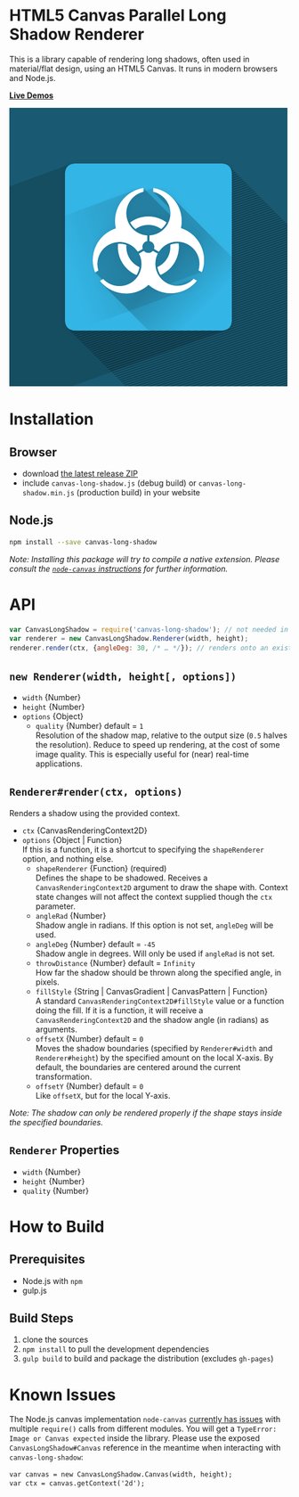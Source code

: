 # HTML5 Canvas Parallel Long Shadow Renderer

This is a library capable of rendering long shadows, often used in material/flat design, using an HTML5 Canvas. It runs in modern browsers and Node.js.

**[Live Demos](http://jwueller.github.io/canvas-long-shadow/)**

![Reference Image](examples-browser/fancy-reference.png)

# Installation

## Browser

* download [the latest release ZIP](https://github.com/jwueller/canvas-long-shadow/releases)
* include `canvas-long-shadow.js` (debug build) or `canvas-long-shadow.min.js` (production build) in your website

## Node.js

```bash
npm install --save canvas-long-shadow
```

_Note: Installing this package will try to compile a native extension. Please consult the [`node-canvas` instructions](https://www.npmjs.com/package/canvas) for further information._

# API

```javascript
var CanvasLongShadow = require('canvas-long-shadow'); // not needed in the browser
var renderer = new CanvasLongShadow.Renderer(width, height);
renderer.render(ctx, {angleDeg: 30, /* … */}); // renders onto an existing canvas
```

## `new Renderer(width, height[, options])`

* `width` {Number}
* `height` {Number}
* `options` {Object}
    - `quality` {Number} default = `1` <br/>
      Resolution of the shadow map, relative to the output size (`0.5` halves the resolution). Reduce to speed up rendering, at the cost of some image quality. This is especially useful for (near) real-time applications.

## `Renderer#render(ctx, options)`

Renders a shadow using the provided context.

* `ctx` {CanvasRenderingContext2D}
* `options` {Object | Function} <br/>
  If this is a function, it is a shortcut to specifying the `shapeRenderer` option, and nothing else.
    - `shapeRenderer` {Function} (required) <br/>
      Defines the shape to be shadowed. Receives a `CanvasRenderingContext2D` argument to draw the shape with. Context state changes will not affect the context supplied though the `ctx` parameter.
    - `angleRad` {Number} <br/>
      Shadow angle in radians. If this option is not set, `angleDeg` will be used.
    - `angleDeg` {Number} default = `-45` <br/>
      Shadow angle in degrees. Will only be used if `angleRad` is not set.
    - `throwDistance` {Number} default = `Infinity` <br/>
      How far the shadow should be thrown along the specified angle, in pixels.
    - `fillStyle` {String | CanvasGradient | CanvasPattern | Function} <br/>
      A standard `CanvasRenderingContext2D#fillStyle` value or a function doing the fill. If it is a function, it will receive a `CanvasRenderingContext2D` and the shadow angle (in radians) as arguments.
    - `offsetX` {Number} default = `0` <br/>
      Moves the shadow boundaries (specified by `Renderer#width` and `Renderer#height`) by the specified amount on the local X-axis. By default, the boundaries are centered around the current transformation.
    - `offsetY` {Number} default = `0` <br/>
      Like `offsetX`, but for the local Y-axis.

_Note: The shadow can only be rendered properly if the shape stays inside the specified boundaries._

## `Renderer` Properties

* `width` {Number}
* `height` {Number}
* `quality` {Number}

# How to Build

## Prerequisites

* Node.js with `npm`
* gulp.js

## Build Steps

1. clone the sources
2. `npm install` to pull the development dependencies
3. `gulp build` to build and package the distribution (excludes `gh-pages`)

# Known Issues

The Node.js canvas implementation `node-canvas` [currently has issues](https://github.com/Automattic/node-canvas/issues/487) with multiple `require()` calls from different modules. You will get a `TypeError: Image or Canvas expected` inside the library. Please use the exposed `CanvasLongShadow#Canvas` reference in the meantime when interacting with `canvas-long-shadow`:

    var canvas = new CanvasLongShadow.Canvas(width, height);
    var ctx = canvas.getContext('2d');
